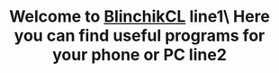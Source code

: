 <h1 align="center">Welcome to <a href="https://daniilshat.ru/" target="_blank">BlinchikCL</a> line1\ 
Here you can find useful programs for your phone or PC line2
